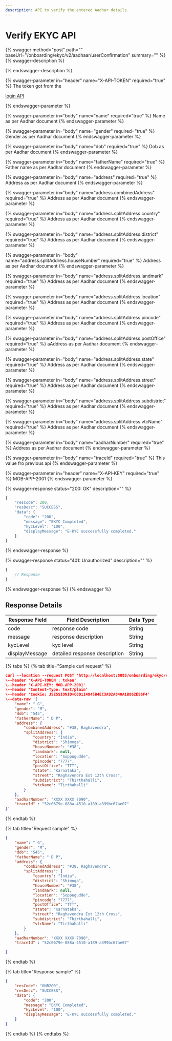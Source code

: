 ```yaml
---
description: API to verify the entered Aadhar details.
---
```


# Verify EKYC API

{% swagger method="post" path="" baseUrl="<domain>/onboarding/ekyc/v2/aadhaar/userConfirmation" summary="" %}
{% swagger-description %}

{% endswagger-description %}

{% swagger-parameter in="header" name="X-API-TOKEN" required="true" %}
The token got from the 

[login API](../../../../../version-1/customer-on-boarding/api-specification/authentication-and-authorization/login-api.md)


{% endswagger-parameter %}

{% swagger-parameter in="body" name="name" required="true" %}
Name as per Aadhar document
{% endswagger-parameter %}

{% swagger-parameter in="body" name="gender" required="true" %}
Gender as per Aadhar document
{% endswagger-parameter %}

{% swagger-parameter in="body" name="dob" required="true" %}
Dob as per Aadhar document
{% endswagger-parameter %}

{% swagger-parameter in="body" name="fatherName" required="true" %}
Father name as per Aadhar document
{% endswagger-parameter %}

{% swagger-parameter in="body" name="address" required="true" %}
Address as per Aadhar document
{% endswagger-parameter %}

{% swagger-parameter in="body" name="address.combinedAddress" required="true" %}
Address as per Aadhar document
{% endswagger-parameter %}

{% swagger-parameter in="body" name="address.splitAddress.country" required="true" %}
Address as per Aadhar document
{% endswagger-parameter %}

{% swagger-parameter in="body" name="address.splitAddress.district" required="true" %}
Address as per Aadhar document
{% endswagger-parameter %}

{% swagger-parameter in="body" name="address.splitAddress.houseNumber" required="true" %}
Address as per Aadhar document
{% endswagger-parameter %}

{% swagger-parameter in="body" name="address.splitAddress.landmark" required="true" %}
Address as per Aadhar document
{% endswagger-parameter %}

{% swagger-parameter in="body" name="address.splitAddress.location" required="true" %}
Address as per Aadhar document
{% endswagger-parameter %}

{% swagger-parameter in="body" name="address.splitAddress.pincode" required="true" %}
Address as per Aadhar document
{% endswagger-parameter %}

{% swagger-parameter in="body" name="address.splitAddress.postOffice" required="true" %}
aAddress as per Aadhar document
{% endswagger-parameter %}

{% swagger-parameter in="body" name="address.splitAddress.state" required="true" %}
Address as per Aadhar document
{% endswagger-parameter %}

{% swagger-parameter in="body" name="address.splitAddress.street" required="true" %}
Address as per Aadhar document
{% endswagger-parameter %}

{% swagger-parameter in="body" name="address.splitAddress.subdistrict" required="true" %}
Address as per Aadhar document
{% endswagger-parameter %}

{% swagger-parameter in="body" name="address.splitAddress.vtcName" required="true" %}
Address as per Aadhar document
{% endswagger-parameter %}

{% swagger-parameter in="body" name="aadharNumber" required="true" %}
Address as per Aadhar document
{% endswagger-parameter %}

{% swagger-parameter in="body" name="traceId" required="true" %}
This value fro previous api 
{% endswagger-parameter %}

{% swagger-parameter in="header" name="X-API-KEY" required="true" %}
MOB-APP-2001
{% endswagger-parameter %}

{% swagger-response status="200: OK" description="" %}
```javascript
{
    "resCode": 200,
    "resDesc": "SUCCESS",
    "data": {
        "code": "200",
        "message": "EKYC Completed",
        "kycLevel": "100",
        "displayMessage": "E-KYC successfully completed."
    }
}
```
{% endswagger-response %}

{% swagger-response status="401: Unauthorized" description="" %}
```javascript
{
    // Response
}
```
{% endswagger-response %}
{% endswagger %}

## Response Details

| Response Field | Field Description             | Data Type |
| -------------- | ----------------------------- | --------- |
| code           | response code                 | String    |
| message        | response description          | String    |
| kycLevel       | kyc level                     | String    |
| displayMessage | detailed response description | String    |

{% tabs %}
{% tab title="Sample curl request" %}
```json
curl --location --request POST 'http://localhost:8083/onboarding/ekyc/v1/aadhaar/userConfirmation' \
\--header 'X-API-TOKEN : token'
\--header 'X-API-KEY: MOB-APP-2001'
\--header 'Content-Type: text/plain'
\--header 'Cookie: JSESSIONID=C0D114845B4EC3A92A840A1B862E96F4'
\--data-raw '{
    "name": " G",
    "gender": "M",
    "dob": "545",
    "fatherName": " D P",
    "address": {
        "combinedAddress": "#38, Raghavendra",
        "splitAddress": {
            "country": "India",
            "district": "Shimoga",
            "houseNumber": "#38",
            "landmark": null,
            "location": "Soppugudde",
            "pincode": "7777",
            "postOffice": "TTT",
            "state": "Karnataka",
            "street": "Raghavendra Ext 12th Cross",
            "subdistrict": "Thirthahalli",
            "vtcName": "Tirthahalli"
        }
    },
    "aadharNumber": "XXXX XXXX 7090",
    "traceId" : "52c0679e-088a-4510-a189-a399bc67ae07"
}'
```
{% endtab %}

{% tab title="Request sample" %}
```json
{
    "name": " G",
    "gender": "M",
    "dob": "545",
    "fatherName": " D P",
    "address": {
        "combinedAddress": "#38, Raghavendra",
        "splitAddress": {
            "country": "India",
            "district": "Shimoga",
            "houseNumber": "#38",
            "landmark": null,
            "location": "Soppugudde",
            "pincode": "7777",
            "postOffice": "TTT",
            "state": "Karnataka",
            "street": "Raghavendra Ext 12th Cross",
            "subdistrict": "Thirthahalli",
            "vtcName": "Tirthahalli"
        }
    },
    "aadharNumber": "XXXX XXXX 7090",
    "traceId" : "52c0679e-088a-4510-a189-a399bc67ae07"

}
```
{% endtab %}

{% tab title="Response sample" %}
```json
{
    "resCode": "ONB200",
    "resDesc": "SUCCESS",
    "data": {
        "code": "200",
        "message": "EKYC Completed",
        "kycLevel": "100",
        "displayMessage": "E-KYC successfully completed."
    }
}
```
{% endtab %}
{% endtabs %}
